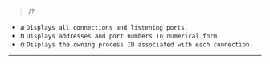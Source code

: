 > /?

- a `Displays all connections and listening ports.`
- n `Displays addresses and port numbers in numerical form.`
- o `Displays the owning process ID associated with each connection.`

---
